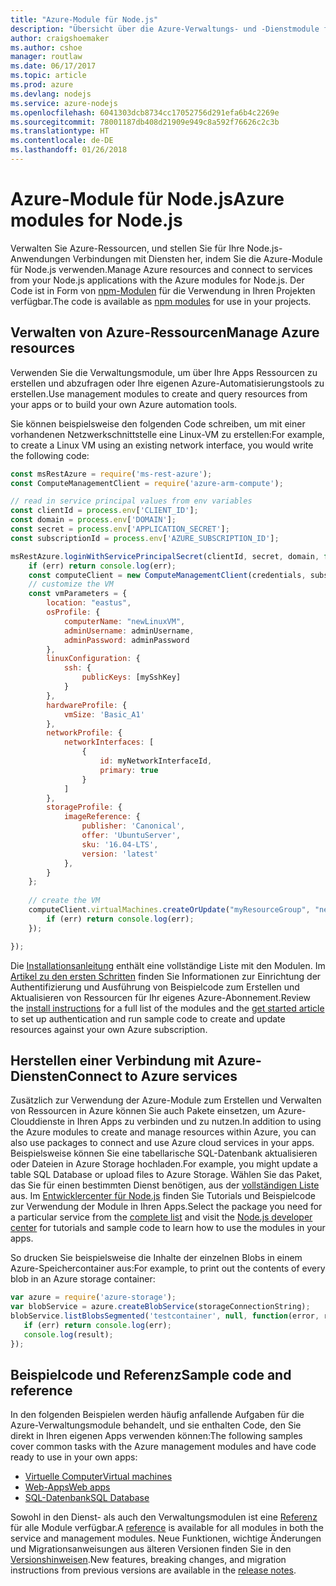 ```yaml
---
title: "Azure-Module für Node.js"
description: "Übersicht über die Azure-Verwaltungs- und -Dienstmodule für Node.js"
author: craigshoemaker
ms.author: cshoe
manager: routlaw
ms.date: 06/17/2017
ms.topic: article
ms.prod: azure
ms.devlang: nodejs
ms.service: azure-nodejs
ms.openlocfilehash: 6041303dcb8734cc17052756d291efa6b4c2269e
ms.sourcegitcommit: 78001187db408d21909e949c8a592f76626c2c3b
ms.translationtype: HT
ms.contentlocale: de-DE
ms.lasthandoff: 01/26/2018
---
```

# <a name="azure-modules-for-nodejs"></a><span data-ttu-id="1f01a-103">Azure-Module für Node.js</span><span class="sxs-lookup"><span data-stu-id="1f01a-103">Azure modules for Node.js</span></span>

<span data-ttu-id="1f01a-104">Verwalten Sie Azure-Ressourcen, und stellen Sie für Ihre Node.js-Anwendungen Verbindungen mit Diensten her, indem Sie die Azure-Module für Node.js verwenden.</span><span class="sxs-lookup"><span data-stu-id="1f01a-104">Manage Azure resources and connect to services from your Node.js applications with the Azure modules for Node.js.</span></span> <span data-ttu-id="1f01a-105">Der Code ist in Form von [npm-Modulen](node-sdk-azure-install.md) für die Verwendung in Ihren Projekten verfügbar.</span><span class="sxs-lookup"><span data-stu-id="1f01a-105">The code is available as [npm modules](node-sdk-azure-install.md) for use in your projects.</span></span> 

## <a name="manage-azure-resources"></a><span data-ttu-id="1f01a-106">Verwalten von Azure-Ressourcen</span><span class="sxs-lookup"><span data-stu-id="1f01a-106">Manage Azure resources</span></span>

<span data-ttu-id="1f01a-107">Verwenden Sie die Verwaltungsmodule, um über Ihre Apps Ressourcen zu erstellen und abzufragen oder Ihre eigenen Azure-Automatisierungstools zu erstellen.</span><span class="sxs-lookup"><span data-stu-id="1f01a-107">Use management modules to create and query resources from your apps or to build your own Azure automation tools.</span></span> 

<span data-ttu-id="1f01a-108">Sie können beispielsweise den folgenden Code schreiben, um mit einer vorhandenen Netzwerkschnittstelle eine Linux-VM zu erstellen:</span><span class="sxs-lookup"><span data-stu-id="1f01a-108">For example, to create a Linux VM using an existing network interface, you would write the following code:</span></span>

```javascript
const msRestAzure = require('ms-rest-azure');
const ComputeManagementClient = require('azure-arm-compute');

// read in service principal values from env variables
const clientId = process.env['CLIENT_ID'];
const domain = process.env['DOMAIN'];
const secret = process.env['APPLICATION_SECRET'];
const subscriptionId = process.env['AZURE_SUBSCRIPTION_ID'];

msRestAzure.loginWithServicePrincipalSecret(clientId, secret, domain, function (err, credentials, subscriptions) {
    if (err) return console.log(err);
    const computeClient = new ComputeManagementClient(credentials, subscriptionId);
    // customize the VM 
    const vmParameters = {
        location: "eastus",
        osProfile: {
            computerName: "newLinuxVM",
            adminUsername: adminUsername,
            adminPassword: adminPassword
        },
        linuxConfiguration: {
            ssh: {
                publicKeys: [mySshKey]
            }
        },
        hardwareProfile: {
            vmSize: 'Basic_A1'
        },
        networkProfile: {
            networkInterfaces: [
                {
                    id: myNetworkInterfaceId,
                    primary: true
                }
            ]
        },
        storageProfile: {
            imageReference: {
                publisher: 'Canonical',
                offer: 'UbuntuServer',
                sku: '16.04-LTS',
                version: 'latest'
            },
        }
    };
 
    // create the VM
    computeClient.virtualMachines.createOrUpdate("myResourceGroup", "newLinuxVM", vmParameters, function (err, data) {
        if (err) return console.log(err);
    });

});
```

<span data-ttu-id="1f01a-109">Die [Installationsanleitung](node-sdk-azure-install.md) enthält eine vollständige Liste mit den Modulen. Im [Artikel zu den ersten Schritten](node-sdk-azure-get-started.md) finden Sie Informationen zur Einrichtung der Authentifizierung und Ausführung von Beispielcode zum Erstellen und Aktualisieren von Ressourcen für Ihr eigenes Azure-Abonnement.</span><span class="sxs-lookup"><span data-stu-id="1f01a-109">Review the [install instructions](node-sdk-azure-install.md) for a full list of the modules and the [get started article](node-sdk-azure-get-started.md) to set up authentication and run sample code to create and update resources against your own Azure subscription.</span></span> 

## <a name="connect-to-azure-services"></a><span data-ttu-id="1f01a-110">Herstellen einer Verbindung mit Azure-Diensten</span><span class="sxs-lookup"><span data-stu-id="1f01a-110">Connect to Azure services</span></span>

<span data-ttu-id="1f01a-111">Zusätzlich zur Verwendung der Azure-Module zum Erstellen und Verwalten von Ressourcen in Azure können Sie auch Pakete einsetzen, um Azure-Clouddienste in Ihren Apps zu verbinden und zu nutzen.</span><span class="sxs-lookup"><span data-stu-id="1f01a-111">In addition to using the Azure modules to create and manage resources within Azure, you can also use packages to connect and use Azure cloud services in your apps.</span></span> <span data-ttu-id="1f01a-112">Beispielsweise können Sie eine tabellarische SQL-Datenbank aktualisieren oder Dateien in Azure Storage hochladen.</span><span class="sxs-lookup"><span data-stu-id="1f01a-112">For example, you might update a table SQL Database or upload files to Azure Storage.</span></span> <span data-ttu-id="1f01a-113">Wählen Sie das Paket, das Sie für einen bestimmten Dienst benötigen, aus der [vollständigen Liste](node-sdk-azure-install.md) aus. Im [Entwicklercenter für Node.js](https://azure.microsoft.com/develop/nodejs/) finden Sie Tutorials und Beispielcode zur Verwendung der Module in Ihren Apps.</span><span class="sxs-lookup"><span data-stu-id="1f01a-113">Select the package you need for a particular service from the [complete list](node-sdk-azure-install.md) and visit the [Node.js developer center](https://azure.microsoft.com/develop/nodejs/) for tutorials and sample code to learn how to use the modules in your apps.</span></span>

<span data-ttu-id="1f01a-114">So drucken Sie beispielsweise die Inhalte der einzelnen Blobs in einem Azure-Speichercontainer aus:</span><span class="sxs-lookup"><span data-stu-id="1f01a-114">For example, to print out the contents of every blob in an Azure storage container:</span></span>

```javascript
var azure = require('azure-storage');
var blobService = azure.createBlobService(storageConnectionString);
blobService.listBlobsSegmented('testcontainer', null, function(error, result, response) {
   if (err) return console.log(err);
   console.log(result);
});
```

## <a name="sample-code-and-reference"></a><span data-ttu-id="1f01a-115">Beispielcode und Referenz</span><span class="sxs-lookup"><span data-stu-id="1f01a-115">Sample code and reference</span></span>

<span data-ttu-id="1f01a-116">In den folgenden Beispielen werden häufig anfallende Aufgaben für die Azure-Verwaltungsmodule behandelt, und sie enthalten Code, den Sie direkt in Ihren eigenen Apps verwenden können:</span><span class="sxs-lookup"><span data-stu-id="1f01a-116">The following samples cover common tasks with the Azure management modules and have code ready to use in your own apps:</span></span>

- [<span data-ttu-id="1f01a-117">Virtuelle Computer</span><span class="sxs-lookup"><span data-stu-id="1f01a-117">Virtual machines</span></span>](node-samples-services-compute.md)
- [<span data-ttu-id="1f01a-118">Web-Apps</span><span class="sxs-lookup"><span data-stu-id="1f01a-118">Web apps</span></span>](node-samples-services-web-and-mobile.md)
- [<span data-ttu-id="1f01a-119">SQL-Datenbank</span><span class="sxs-lookup"><span data-stu-id="1f01a-119">SQL Database</span></span>](node-samples-services-database.md)
   
<span data-ttu-id="1f01a-120">Sowohl in den Dienst- als auch den Verwaltungsmodulen ist eine [Referenz](https://docs.microsoft.com/javascript/api) für alle Module verfügbar.</span><span class="sxs-lookup"><span data-stu-id="1f01a-120">A [reference](https://docs.microsoft.com/javascript/api) is available for all modules in both the service and management modules.</span></span> <span data-ttu-id="1f01a-121">Neue Funktionen, wichtige Änderungen und Migrationsanweisungen aus älteren Versionen finden Sie in den [Versionshinweisen](https://github.com/Azure/azure-sdk-for-node/releases).</span><span class="sxs-lookup"><span data-stu-id="1f01a-121">New features, breaking changes, and migration instructions from previous versions are available in the [release notes](https://github.com/Azure/azure-sdk-for-node/releases).</span></span>
